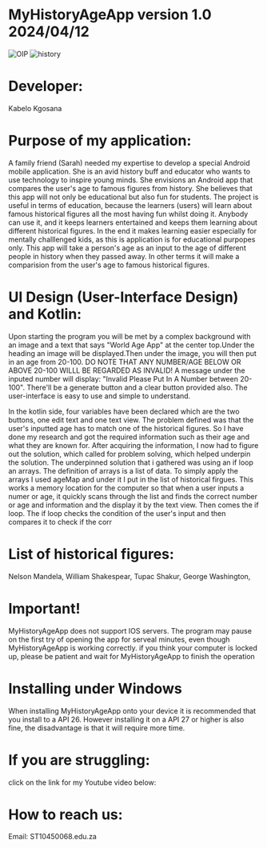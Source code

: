 # MyHistoryAgeApp version 1.0 2024/04/12
![OIP](https://github.com/ST10450068/MyHistoryAgApp/assets/165017388/ef2c21e2-6766-45b8-979c-b9dd400934bf)
![history](https://github.com/ST10450068/MyHistoryAgApp/assets/165017388/82007892-7090-463f-8f85-3bcf7e96134f)


# Developer: 
Kabelo Kgosana
#
# Purpose of my application:
A family friend (Sarah) needed my expertise to develop a special Android mobile application. She is an avid history buff and educator who wants to use technology to inspire young minds. She envisions an Android app that compares the user's age to famous figures from history. She believes that this app will not only be educational but also fun for students.
The project is useful in terms of education, because the learners (users) will learn about famous historical figures all the most having fun whilst doing it. Anybody can use it, and it keeps learners entertained and keeps them learning about different historical figures. In the end it makes learning easier especially for mentally challlenged kids, as this is application is for educational purpopes only. This app will take a person's age as an input to the age of different people in history when they passed away. In other terms it will make a comparision from the user's age to famous historical figures.


# UI Design (User-Interface Design) and Kotlin:
Upon starting the program you will be met by a complex background with an image and a text that says "World Age App" at the center top.Under the heading an image will be displayed.Then under the image, you will then put in an age from 20-100. DO NOTE THAT ANY NUMBER/AGE BELOW OR ABOVE 20-100 WILLL BE REGARDED AS INVALID! A message under the inputed number will display: "Invalid Please Put In A Number between 20-100". There'll be a generate button and a clear button provided also. The user-interface is easy to use and simple to understand.

In the kotlin side, four variables have been declared which are the two buttons, one edit text and one text view.
The problem defined was that the user's inputted age has to match one of the historical figures. So I have done my  research and got the required information such as their age and what they are known for. After acquiring the information, I now had to figure out the solution, which called for problem solving, which helped underpin the solution.
The underpinned solution that i gathered was using an if loop an arrays. The definition of arrays is a list of data. To simply apply the arrays I used ageMap and under it I put in the list of historical firgues. This works a memory location for the computer so that when a user inputs a numer or age, it quickly scans through the list and finds the correct number or age and information and the display it by the text view. Then comes the if loop. The if loop checks the condition of the user's input and then compares it to check if the corr

# List of historical figures:
Nelson Mandela,
William Shakespear,
Tupac Shakur,
George Washington,

# Important!
MyHistoryAgeApp does not support IOS servers.
The program may pause on the first try of opening the app for serveal minutes, even though MyHistoryAgeApp is working correctly.
if you think your computer is locked up, please be patient and wait for MyHistoryAgeApp to finish the operation


# Installing under Windows
When installing MyHistoryAgeApp onto your device it is recommended that you install to a API 26.
However installing it on a API 27 or higher is also fine, the disadvantage is that it will require more time.


# If you are struggling:
click on the link for my Youtube video below:


# How to reach us:
Email: ST10450068.edu.za
